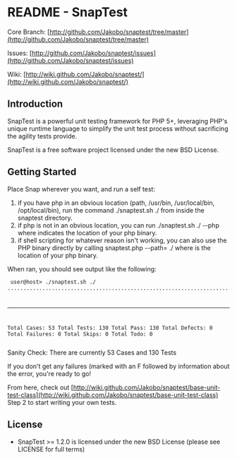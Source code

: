 README - SnapTest
=================

Core Branch:
[http://github.com/Jakobo/snaptest/tree/master](http://github.com/Jakobo/snaptest/tree/master)

Issues: [http://github.com/Jakobo/snaptest/issues](http://github.com/Jakobo/snaptest/issues)

Wiki:
[http://wiki.github.com/Jakobo/snaptest/](http://wiki.github.com/Jakobo/snaptest/)

Introduction
------------
SnapTest is a powerful unit testing framework for PHP 5+, leveraging PHP's unique runtime language to simplify the unit test process without sacrificing the agility tests provide.

SnapTest is a free software project licensed under the new BSD License.

Getting Started
---------------

Place Snap wherever you want, and run a self test:

   1. if you have php in an obvious location (path, /usr/bin, /usr/local/bin, /opt/local/bin), run the command ./snaptest.sh ./ from inside the snaptest directory.
   2. if php is not in an obvious location, you can run ./snaptest.sh ./ --php<path> where <path> indicates the location of your php binary.
   3. if shell scripting for whatever reason isn't working, you can also use the PHP binary directly by calling <php> snaptest.php --path=<php> ./ where <php> is the location of your php binary. 

When ran, you should see output like the following:

<code><pre>
user@host> ./snaptest.sh ./
..................................................................................................................................
______________________________________________________________________
Total Cases:    53
Total Tests:    130
Total Pass:     130
Total Defects:  0
Total Failures: 0
Total Skips:    0
Total Todo:     0
</pre></code>

Sanity Check: There are currently 53 Cases and 130 Tests

If you don't get any failures (marked with an F followed by information about the error, you're ready to go!

From here, check out [http://wiki.github.com/Jakobo/snaptest/base-unit-test-class](http://wiki.github.com/Jakobo/snaptest/base-unit-test-class) Step 2 to start writing your own tests.

License
-------
  * SnapTest >= 1.2.0 is licensed under the new BSD License (please see LICENSE for full terms)